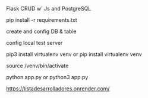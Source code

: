 Flask CRUD w' Js and PostgreSQL 

pip install -r requirements.txt

create and config DB & table

config local test server 

pip3 install virtualenv venv or pip install virtualenv venv

source /venv/bin/activate

python app.py or python3 app.py 

https://listadesarrolladores.onrender.com/
